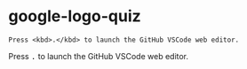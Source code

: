 # google-logo-quiz

```
Press <kbd>.</kbd> to launch the GitHub VSCode web editor.
```

Press <kbd>.</kbd> to launch the GitHub VSCode web editor.
